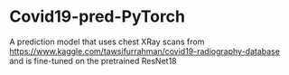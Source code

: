# Covid19-pred-PyTorch

A prediction model that uses chest XRay scans from https://www.kaggle.com/tawsifurrahman/covid19-radiography-database and is fine-tuned on the pretrained ResNet18
